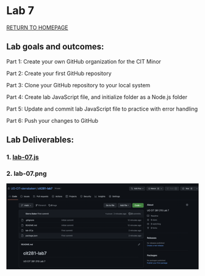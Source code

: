 # Lab 7

[RETURN TO HOMEPAGE](https://sierrabakerr.github.io/)

## Lab goals and outcomes:

Part 1: Create your own GitHub organization for the CIT Minor

Part 2: Create your first GitHub repository

Part 3: Clone your GitHub repository to your local system

Part 4: Create lab JavaScript file, and initialize folder as a Node.js folder

Part 5: Update and commit lab JavaScript file to practice with error handling

Part 6: Push your changes to GitHub


## Lab Deliverables:

### 1. [lab-07.js](lab-07.js)

### 2. lab-07.png
![lab-07.png](lab-07.png)

